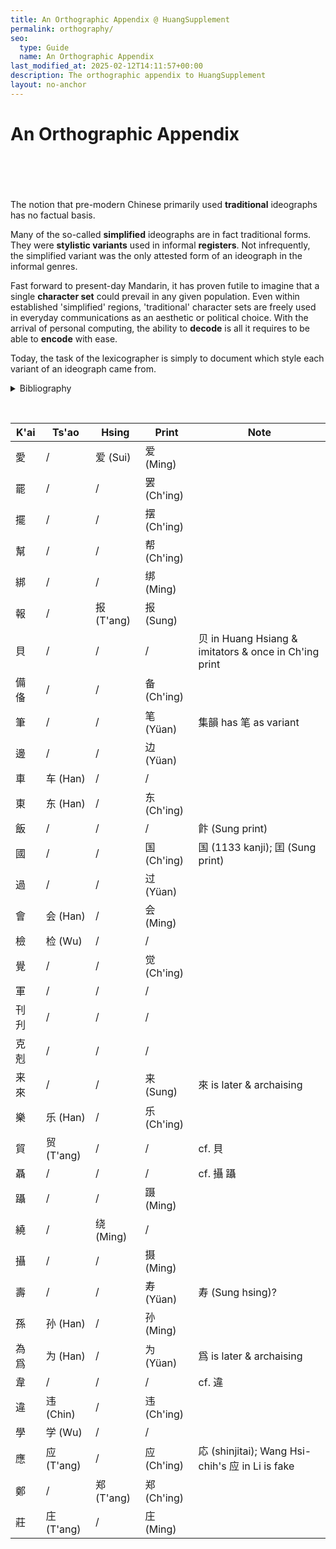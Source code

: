 ```yaml
---
title: An Orthographic Appendix @ HuangSupplement
permalink: orthography/
seo:
  type: Guide
  name: An Orthographic Appendix
last_modified_at: 2025-02-12T14:11:57+00:00
description: The orthographic appendix to HuangSupplement
layout: no-anchor
---
```

# An Orthographic Appendix
&nbsp;  
&nbsp;  
&nbsp;  
&nbsp;  
The notion that pre-modern Chinese primarily used **traditional** ideographs has no factual basis.

Many of the so-called **simplified** ideographs are in fact traditional forms. They were **stylistic variants** used in informal **registers**. Not infrequently, the simplified variant was the only attested form of an ideograph in the informal genres.

Fast forward to present-day Mandarin, it has proven futile to imagine that a single **character set** could prevail in any given population. Even within established 'simplified' regions, 'traditional' character sets are freely used in everyday communications as an aesthetic or political choice. With the arrival of personal computing, the ability to **decode** is all it requires to be able to **encode** with ease.

Today, the task of the lexicographer is simply to document which style each variant of an ideograph came from.

<p>
  <details>
    <summary>Bibliography</summary>
    <h3>Source</h3>
    <ul>
      <li>Hagihara, Yoshio, '「国」と「囯」の文字を考える',『駒澤短大國文』, 33 (2003), 132.</li>
      <li>Li, Le-i,『簡化字源』(Peking, 1996).</li>
      <li>Liu, Fu, and Li Chia-jui (eds),『宋元以來俗字譜』(Peking, 1930).</li>
      <li>National Academy for Educational Research, <a href="https://dict.variants.moe.edu.tw">異體字字典</a> (14th edn, 2024).</li>
      <li>Tseng, Liang, and Ch'en Min (eds),『明清小說俗字典』(Yangchow, 2018).</li>
      <li>Wu, Li-yeh, and Ch'en Shuang-hsin, 'Ts'ao shu k'ai hua tzu yen chiu', <em>Chung kuo wen tzu yen chiu</em>, 29 (2019), 159–63.</li>
    </ul>
  </details>
</p>

&nbsp;  
<!-- Anything not in the table must be before this comment. -->

K'ai|Ts'ao|Hsing|Print|Note
---|---|---|---|---
愛|/|爱 (Sui)|爱 (Ming)|
罷|/|/|罢 (Ch'ing)|
擺|/|/|摆 (Ch'ing)|
幫|/|/|帮 (Ch'ing)|
綁|/|/|绑 (Ming)|
報|/|报 (T'ang)|报 (Sung)|
貝|/|/|/|贝 in Huang Hsiang & imitators & once in Ch'ing print
備 俻|/|/|备 (Ch'ing)|
筆|/|/|笔 (Yüan)|集韻 has 笔 as variant
邊|/|/|边 (Yüan)|
車|车 (Han)|/|/|
東|东 (Han)|/|东 (Ch'ing)|
飯|/|/|/|飰 (Sung print)
國|/|/|国 (Ch'ing)|国 (1133 kanji); 囯 (Sung print)
過|/|/|过 (Yüan)|
會|会 (Han)|/|会 (Ming)|
檢|检 (Wu)|/|/|
覺|/|/|觉 (Ch'ing)|
軍|/|/|/|
刊 刋|/|/|/|
克 剋|/|/|/|
来 來|/|/|来 (Sung)|來 is later & archaising
樂|乐 (Han)|/|乐 (Ch'ing)|
貿|贸 (T'ang)|/|/|cf. 貝
聶|/|/|/|cf. 攝 躡
躡|/|/|蹑 (Ming)|
繞|/|绕 (Ming)|/|
攝|/|/|摄 (Ming)|
壽|/|/|寿 (Yüan)|寿 (Sung hsing)?
孫|孙 (Han)|/|孙 (Ming)|
為 爲|为 (Han)|/|为 (Yüan)|爲 is later & archaising
韋|/|/|/|cf. 違
違|违 (Chin)|/|违 (Ch'ing)|
學|学 (Wu)|/|/|
應|应 (T'ang)|/|应 (Ch'ing)|応 (shinjitai); Wang Hsi-chih's 应 in Li is fake
鄭|/|郑 (T'ang)|郑 (Ch'ing)|
莊|庄 (T'ang)|/|庄 (Ming)|

